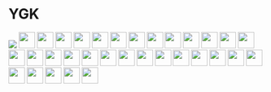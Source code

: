 # YGK
<img src="https://cdn.simpleicons.org/react" />
<img height="32" width="32" src="https://cdn.simpleicons.org/typescript/black/white" />
<img height="32" width="32" src="https://cdn.simpleicons.org/dotnet/black/white" />
<img height="32" width="32" src="https://cdn.simpleicons.org/javascript/black/white" />
<img height="32" width="32" src="https://cdn.simpleicons.org/figma/black/white" />
<img height="32" width="32" src="https://cdn.simpleicons.org/npm/black/white" />
<img height="32" width="32" src="https://cdn.simpleicons.org/bun/black/white" />
<img height="32" width="32" src="https://cdn.simpleicons.org/git/black/white" />
<img height="32" width="32" src="https://cdn.simpleicons.org/github/black/white" />
<img height="32" width="32" src="https://cdn.simpleicons.org/gulp/black/white" />
<img height="32" width="32" src="https://cdn.simpleicons.org/vite/black/white" />
<img height="32" width="32" src="https://cdn.simpleicons.org/sass/black/white" />
<img height="32" width="32" src="https://cdn.simpleicons.org/html5/black/white" />
<img height="32" width="32" src="https://cdn.simpleicons.org/css/black/white" />
<img height="32" width="32" src="https://cdn.simpleicons.org/postcss/black/white" />
<img height="32" width="32" src="https://cdn.simpleicons.org/dbeaver/black/white" />
<img height="32" width="32" src="https://cdn.simpleicons.org/mysql/black/white" />
<img height="32" width="32" src="https://cdn.simpleicons.org/postgresql/black/white" />
<img height="32" width="32" src="https://cdn.simpleicons.org/sqlite/black/white" />
<img height="32" width="32" src="https://cdn.simpleicons.org/sqlalchemy/black/white" />
<img height="32" width="32" src="https://cdn.simpleicons.org/pydantic/black/white" />
<img height="32" width="32" src="https://cdn.simpleicons.org/reacthookform/black/white" />
<img height="32" width="32" src="https://cdn.simpleicons.org/reactrouter/black/white" />
<img height="32" width="32" src="https://cdn.simpleicons.org/docker/black/white" />
<img height="32" width="32" src="https://cdn.simpleicons.org/tailwindcss/black/white" />
<img height="32" width="32" src="https://cdn.simpleicons.org/fastapi/black/white" />
<img height="32" width="32" src="https://cdn.simpleicons.org/ruff/black/white" />
<img height="32" width="32" src="https://cdn.simpleicons.org/termius/black/white" />
<img height="32" width="32" src="https://cdn.simpleicons.org/jest/black/white" />
<img height="32" width="32" src="https://cdn.simpleicons.org/eslint/black/white" />
<img height="32" width="32" src="https://cdn.simpleicons.org/eslint/black/white" />
<img height="32" width="32" src="https://cdn.simpleicons.org/eslint/black/white" />
<img height="32" width="32" src="https://cdn.simpleicons.org/eslint/black/white" />
